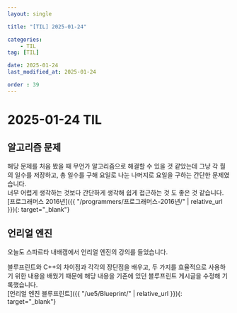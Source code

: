 ```yaml
---
layout: single

title: "[TIL] 2025-01-24"

categories:
    - TIL
tag: [TIL]

date: 2025-01-24
last_modified_at: 2025-01-24

order : 39
---
```


# 2025-01-24 TIL

## 알고리즘 문제

해당 문제를 처음 봤을 때 무언가 알고리즘으로 해결할 수 있을 것 같았는데 그냥 각 월의 일수를 저장하고, 총 일수를 구해 요일로 나눈 나머지로 요일을 구하는 간단한 문제였습니다.  
너무 어렵게 생각하는 것보다 간단하게 생각해 쉽게 접근하는 것 도 좋은 것 같습니다.  
[프로그래머스 2016년]({{ "/programmers/프로그래머스-2016년/" | relative_url }}){: target="_blank"}

## 언리얼 엔진

오늘도 스파르타 내배캠에서 언리얼 엔진의 강의를 들었습니다.

블루프린트와 C++의 차이점과 각각의 장단점을 배우고, 두 가지를 효율적으로 사용하기 위한 내용을 배웠기 때문에 해당 내용을 기존에 있던 블루프린트 게시글을 수정해 기록했습니다.  
[언리얼 엔진 블루프린트]({{ "/ue5/Blueprint/" | relative_url }}){: target="_blank"}